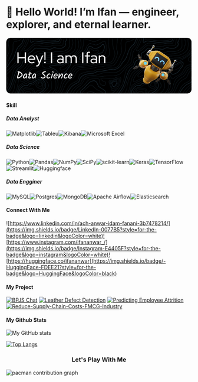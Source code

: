 # 👋 Hello World! I’m Ifan — engineer, explorer, and eternal learner.

!['github-heade'](/github-header-image.png)

#### Skill

##### Data Analyst
![Matplotlib](https://img.shields.io/badge/Matplotlib-%23ffffff.svg?style=for-the-badge&logo=Matplotlib&logoColor=black)![Tableu](https://img.shields.io/badge/Tableau-E97627?style=for-the-badge&logo=Tableau&logoColor=white)![Kibana](https://img.shields.io/badge/Kibana-005571?style=for-the-badge&logo=Kibana&logoColor=white)![Microsoft Excel](https://img.shields.io/badge/Microsoft_Excel-217346?style=for-the-badge&logo=microsoft-excel&logoColor=white)

##### Data Science
![Python](https://img.shields.io/badge/python-3670A0?style=for-the-badge&logo=python&logoColor=ffdd54)![Pandas](https://img.shields.io/badge/pandas-%23150458.svg?style=for-the-badge&logo=pandas&logoColor=white)![NumPy](https://img.shields.io/badge/numpy-%23013243.svg?style=for-the-badge&logo=numpy&logoColor=white)![SciPy](https://img.shields.io/badge/SciPy-%230C55A5.svg?style=for-the-badge&logo=scipy&logoColor=%white)![scikit-learn](https://img.shields.io/badge/scikit--learn-%23F7931E.svg?style=for-the-badge&logo=scikit-learn&logoColor=white)![Keras](https://img.shields.io/badge/Keras-%23D00000.svg?style=for-the-badge&logo=Keras&logoColor=white)![TensorFlow](https://img.shields.io/badge/TensorFlow-%23FF6F00.svg?style=for-the-badge&logo=TensorFlow&logoColor=white)![Streamlit](https://img.shields.io/badge/Streamlit-%23FE4B4B.svg?style=for-the-badge&logo=streamlit&logoColor=white)![Huggingface](https://img.shields.io/badge/-HuggingFace-FDEE21?style=for-the-badge&logo=HuggingFace&logoColor=black)

##### Data Engginer
![MySQL](https://img.shields.io/badge/mysql-4479A1.svg?style=for-the-badge&logo=mysql&logoColor=white)![Postgres](https://img.shields.io/badge/postgres-%23316192.svg?style=for-the-badge&logo=postgresql&logoColor=white)![MongoDB](https://img.shields.io/badge/MongoDB-%234ea94b.svg?style=for-the-badge&logo=mongodb&logoColor=white)![Apache Airflow](https://img.shields.io/badge/Apache%20Airflow-017CEE?style=for-the-badge&logo=Apache%20Airflow&logoColor=white)![Elasticsearch](https://img.shields.io/badge/elasticsearch-%230377CC.svg?style=for-the-badge&logo=elasticsearch&logoColor=white)

#### Connect With Me
![https://www.linkedin.com/in/ach-anwar-idam-fanani-3b7478214/](https://img.shields.io/badge/LinkedIn-0077B5?style=for-the-badge&logo=linkedin&logoColor=white)![https://www.instagram.com/ifananwar_/](https://img.shields.io/badge/Instagram-E4405F?style=for-the-badge&logo=instagram&logoColor=white)![https://huggingface.co/ifananwar](https://img.shields.io/badge/-HuggingFace-FDEE21?style=for-the-badge&logo=HuggingFace&logoColor=black)

#### My Project
[![BPJS Chat](https://github-readme-stats.vercel.app/api/pin/?username=FTDS-assignment-bay&repo=p2-final-project-ftds-043-rmt-group-003)](https://github.com/FTDS-assignment-bay/p2-final-project-ftds-043-rmt-group-003)
[![Leather Defect Detection](https://github-readme-stats.vercel.app/api/pin/?username=ifananwar&repo=leather-defect-detection-computer-vision)](https://github.com/ifananwar/leather-defect-detection-computer-vision)
[![Predicting Employee Attrition](https://github-readme-stats.vercel.app/api/pin/?username=ifananwar&repo=Predicting-Employee-Attrition)](https://github.com/ifananwar/Predicting-Employee-Attrition)
[![Reduce-Supply-Chain-Costs-FMCG-Industry](https://github-readme-stats.vercel.app/api/pin/?username=ifananwar&repo=Reduce-Supply-Chain-Costs-FMCG-Industry)](https://github.com/ifananwar/Reduce-Supply-Chain-Costs-FMCG-Industry)

#### My Github Stats
![My GitHub stats](https://github-readme-stats.vercel.app/api?username=ifananwar&show_icons=true&theme=midnight-purple)

[![Top Langs](https://github-readme-stats.vercel.app/api/top-langs/?username=ifananwar&layout=donut-vertical)](https://github.com/ifananwar/github-readme-stats&theme=midnight-purple)


<h3 align="center">Let's Play With Me</h3>
<picture>
  <source media="(prefers-color-scheme: dark)" srcset="https://raw.githubusercontent.com/maurodesouza/maurodesouza/output/pacman-contribution-graph-dark.svg">
  <source media="(prefers-color-scheme: light)" srcset="https://raw.githubusercontent.com/maurodesouza/maurodesouza/output/pacman-contribution-graph.svg">
  <img alt="pacman contribution graph" src="https://raw.githubusercontent.com/maurodesouza/maurodesouza/output/pacman-contribution-graph.svg">
</picture>